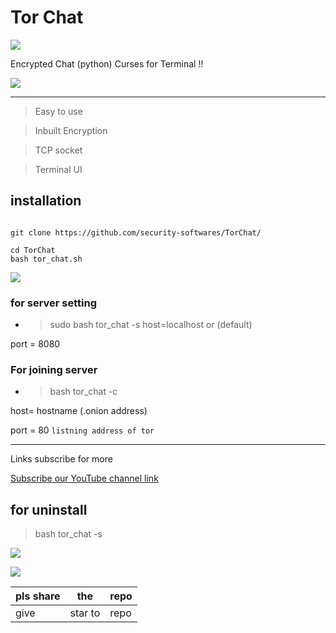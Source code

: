 # Tor Chat



![](https://user-images.githubusercontent.com/61265099/78818286-19743180-79dd-11ea-84c5-f629f891dd4b.png)





Encrypted Chat (python) Curses for Terminal !!

![](https://user-images.githubusercontent.com/61265099/78818286-19743180-79dd-11ea-84c5-f629f891dd4b.png)



---

>Easy to use 



>Inbuilt Encryption



>TCP socket



>Terminal UI



## installation

```

git clone https://github.com/security-softwares/TorChat/

cd TorChat
bash tor_chat.sh
```



![](https://user-images.githubusercontent.com/61265099/78818286-19743180-79dd-11ea-84c5-f629f891dd4b.png)




### for server setting
- >sudo bash tor_chat -s
host=localhost or (default)

port = 8080
### For joining server 

- >bash tor_chat -c


host= hostname (.onion address)


port = 80 ``` listning address of tor ```


---

Links subscribe for more

[Subscribe our YouTube channel link](https://www.youtube.com/channel/UCqVu524dUZOxscEMiou7Iew)


## for uninstall

>bash tor_chat -s

![](https://user-images.githubusercontent.com/61265099/78818286-19743180-79dd-11ea-84c5-f629f891dd4b.png)



![](https://www.codewars.com/users/Hackers%20Tech/badges/large)



|pls share|the|repo |
|----|----|----|
|give|star to| repo |



